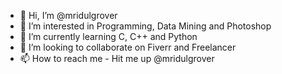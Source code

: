 - 👋 Hi, I’m @mridulgrover
- 👀 I’m interested in Programming, Data Mining and Photoshop
- 🌱 I’m currently learning C, C++ and Python
- 💞️ I’m looking to collaborate on Fiverr and Freelancer
- 📫 How to reach me - Hit me up @mridulgrover

<!---
mridulgrover/mridulgrover is a ✨ special ✨ repository because its `README.md` (this file) appears on your GitHub profile.
You can click the Preview link to take a look at your changes.
--->
